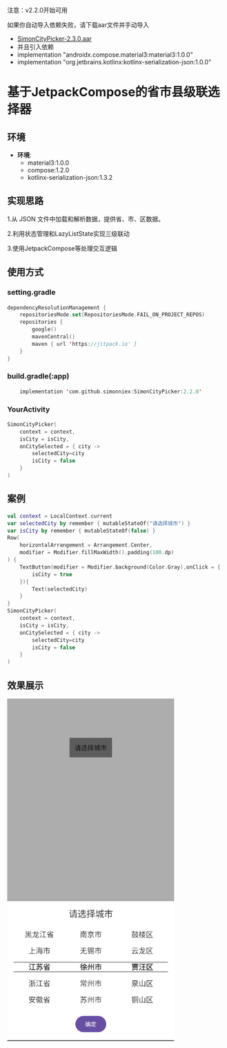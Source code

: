 注意：v2.2.0开始可用

如果你自动导入依赖失败，请下载aar文件并手动导入
- [SimonCityPicker-2.3.0.aar](https://github.com/simonniex/SimonCityPicker/blob/master/SimonCity/SimonCityPicker-2.3.0.aar)
- 并且引入依赖
- implementation "androidx.compose.material3:material3:1.0.0"
- implementation "org.jetbrains.kotlinx:kotlinx-serialization-json:1.0.0"

# 基于JetpackCompose的省市县级联选择器

## 环境

* **环境**:
    - material3:1.0.0
    - compose:1.2.0
    - kotlinx-serialization-json:1.3.2

## 实现思路

1.从 JSON 文件中加载和解析数据，提供省、市、区数据。

2.利用状态管理和LazyListState实现三级联动

3.使用JetpackCompose等处理交互逻辑

## 使用方式
### setting.gradle
```Kotlin
dependencyResolutionManagement {
    repositoriesMode.set(RepositoriesMode.FAIL_ON_PROJECT_REPOS)
    repositories {
        google()
        mavenCentral()
        maven { url 'https://jitpack.io' }
    }
}
```
### build.gradle(:app)
```Kotlin
    implementation 'com.github.simonniex:SimonCityPicker:2.2.0'
```
### YourActivity
```Kotlin
SimonCityPicker(
    context = context,
    isCity = isCity,
    onCitySelected = { city ->
        selectedCity=city
        isCity = false
    }
)
```
## 案例

```kotlin
val context = LocalContext.current
var selectedCity by remember { mutableStateOf("请选择城市") }
var isCity by remember { mutableStateOf(false) }
Row(
    horizontalArrangement = Arrangement.Center,
    modifier = Modifier.fillMaxWidth().padding(100.dp)
) {
    TextButton(modifier = Modifier.background(Color.Gray),onClick = {
        isCity = true
    }){
        Text(selectedCity)
    }
}
SimonCityPicker(
    context = context,
    isCity = isCity,
    onCitySelected = { city ->
        selectedCity=city
        isCity = false
    }
)
```

## 效果展示

![示例图片](images/img.png)
